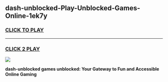 
## dash-unblocked-Play-Unblocked-Games-Online-1ek7y
<h3>
<a href="https://premium76.site?title=dash-unblocked&ref=25A">CLICK TO PLAY</a></h3>
<hr>

<h3>
<a href="https://premium76.site?title=dash-unblocked&ref=25A">CLICK 2 PLAY</a>
  
</h3>

<a href="https://premium76.site?title=dash-unblocked&ref=25A"><img src="https://clearcache.store/games.png"></a>


**dash-unblocked games unblocked: Your Gateway to Fun and Accessible Online Gaming**
